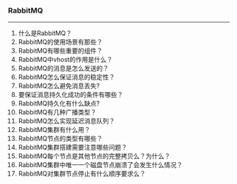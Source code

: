### RabbitMQ

***

1. 什么是RabbitMQ？
2. RabbitMQ的使用场景有那些？
3. RabbitMQ有哪些重要的组件？
4. RabbitMQ中vhost的作用是什么？
5. RabbitMQ的消息是怎么发送的？
6. RabbitMQ怎么保证消息的稳定性？
7. RabbitMQ怎么避免消息丢失?
8. 要保证消息持久化成功的条件有哪些？
9. RabbitMQ持久化有什么缺点?
10. RabbitMQ有几种广播类型？
11. RabbitMQ怎么实现延迟消息队列？
12. RabbitMQ集群有什么用？
13. RabbitMQ节点的类型有哪些？
14. RabbitMQ集群搭建需要注意哪些问题？
15. RabbitMQ每个节点是其他节点的完整拷贝么？为什么？
16. RabbitMQ集群中唯一一个磁盘节点崩溃了会发生什么情况？
17. RabbitMQ对集群节点停止有什么顺序要求么？
